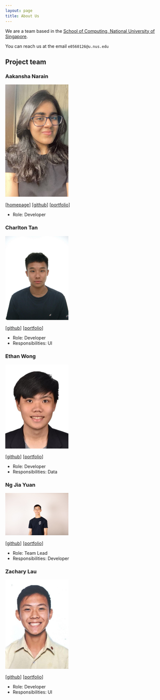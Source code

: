 ```yaml
---
layout: page
title: About Us
---
```


We are a team based in the [School of Computing, National University of Singapore](http://www.comp.nus.edu.sg).

You can reach us at the email `e0560126@u.nus.edu`

## Project team

### Aakansha Narain

<img src="images/aakansha.png" width="200px">

[[homepage](http://www.comp.nus.edu.sg/~damithch)]
[[github](https://github.com/johndoe)]
[[portfolio](team/johndoe.md)]

* Role: Developer

### Charlton Tan

<img src="images/charltontan.png" width="200px">

[[github](http://github.com/johndoe)]
[[portfolio](team/johndoe.md)]

* Role: Developer
* Responsibilities: UI

### Ethan Wong

<img src="images/ethanwong.png" width="200px">

[[github](http://github.com/johndoe)] [[portfolio](team/johndoe.md)]

* Role: Developer
* Responsibilities: Data

### Ng Jia Yuan

<img src="images/ngjiayuan.png" width="200px">

[[github](http://github.com/johndoe)]
[[portfolio](team/johndoe.md)]

* Role: Team Lead
* Responsibilities: Developer

### Zachary Lau

<img src="images/zacharylau.png" width="200px">

[[github](http://github.com/johndoe)]
[[portfolio](team/johndoe.md)]

* Role: Developer
* Responsibilities: UI
